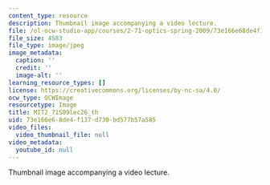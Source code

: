 ```yaml
---
content_type: resource
description: Thumbnail image accompanying a video lecture.
file: /ol-ocw-studio-app/courses/2-71-optics-spring-2009/73e166e68de4f137d730bd577b57a585_MIT2_71S09lec26_th.jpg
file_size: 4583
file_type: image/jpeg
image_metadata:
  caption: ''
  credit: ''
  image-alt: ''
learning_resource_types: []
license: https://creativecommons.org/licenses/by-nc-sa/4.0/
ocw_type: OCWImage
resourcetype: Image
title: MIT2_71S09lec26_th
uid: 73e166e6-8de4-f137-d730-bd577b57a585
video_files:
  video_thumbnail_file: null
video_metadata:
  youtube_id: null
---
```

Thumbnail image accompanying a video lecture.